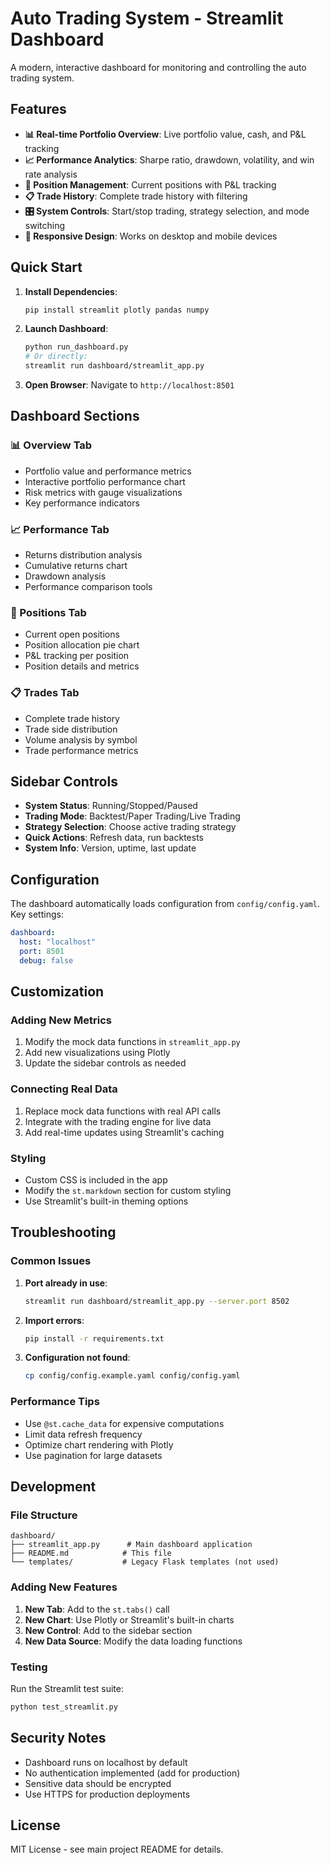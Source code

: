 # Auto Trading System - Streamlit Dashboard

A modern, interactive dashboard for monitoring and controlling the auto trading system.

## Features

- **📊 Real-time Portfolio Overview**: Live portfolio value, cash, and P&L tracking
- **📈 Performance Analytics**: Sharpe ratio, drawdown, volatility, and win rate analysis
- **💼 Position Management**: Current positions with P&L tracking
- **📋 Trade History**: Complete trade history with filtering
- **🎛️ System Controls**: Start/stop trading, strategy selection, and mode switching
- **📱 Responsive Design**: Works on desktop and mobile devices

## Quick Start

1. **Install Dependencies**:
   ```bash
   pip install streamlit plotly pandas numpy
   ```

2. **Launch Dashboard**:
   ```bash
   python run_dashboard.py
   # Or directly:
   streamlit run dashboard/streamlit_app.py
   ```

3. **Open Browser**:
   Navigate to `http://localhost:8501`

## Dashboard Sections

### 📊 Overview Tab
- Portfolio value and performance metrics
- Interactive portfolio performance chart
- Risk metrics with gauge visualizations
- Key performance indicators

### 📈 Performance Tab
- Returns distribution analysis
- Cumulative returns chart
- Drawdown analysis
- Performance comparison tools

### 💼 Positions Tab
- Current open positions
- Position allocation pie chart
- P&L tracking per position
- Position details and metrics

### 📋 Trades Tab
- Complete trade history
- Trade side distribution
- Volume analysis by symbol
- Trade performance metrics

## Sidebar Controls

- **System Status**: Running/Stopped/Paused
- **Trading Mode**: Backtest/Paper Trading/Live Trading
- **Strategy Selection**: Choose active trading strategy
- **Quick Actions**: Refresh data, run backtests
- **System Info**: Version, uptime, last update

## Configuration

The dashboard automatically loads configuration from `config/config.yaml`. Key settings:

```yaml
dashboard:
  host: "localhost"
  port: 8501
  debug: false
```

## Customization

### Adding New Metrics
1. Modify the mock data functions in `streamlit_app.py`
2. Add new visualizations using Plotly
3. Update the sidebar controls as needed

### Connecting Real Data
1. Replace mock data functions with real API calls
2. Integrate with the trading engine for live data
3. Add real-time updates using Streamlit's caching

### Styling
- Custom CSS is included in the app
- Modify the `st.markdown` section for custom styling
- Use Streamlit's built-in theming options

## Troubleshooting

### Common Issues

1. **Port already in use**:
   ```bash
   streamlit run dashboard/streamlit_app.py --server.port 8502
   ```

2. **Import errors**:
   ```bash
   pip install -r requirements.txt
   ```

3. **Configuration not found**:
   ```bash
   cp config/config.example.yaml config/config.yaml
   ```

### Performance Tips

- Use `@st.cache_data` for expensive computations
- Limit data refresh frequency
- Optimize chart rendering with Plotly
- Use pagination for large datasets

## Development

### File Structure
```
dashboard/
├── streamlit_app.py      # Main dashboard application
├── README.md            # This file
└── templates/           # Legacy Flask templates (not used)
```

### Adding New Features

1. **New Tab**: Add to the `st.tabs()` call
2. **New Chart**: Use Plotly or Streamlit's built-in charts
3. **New Control**: Add to the sidebar section
4. **New Data Source**: Modify the data loading functions

### Testing

Run the Streamlit test suite:
```bash
python test_streamlit.py
```

## Security Notes

- Dashboard runs on localhost by default
- No authentication implemented (add for production)
- Sensitive data should be encrypted
- Use HTTPS for production deployments

## License

MIT License - see main project README for details. 